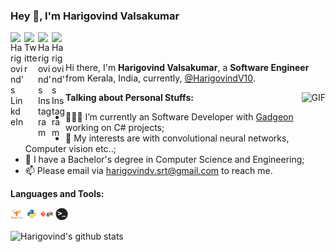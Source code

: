 ### Hey 👋, I'm Harigovind Valsakumar

<a href="https://www.linkedin.com/in/harigovind-valsakumar-41bb59161/">
  <img align="left" alt="Harigovind's LinkdeIn" width="22px" src="https://cdn.jsdelivr.net/npm/simple-icons@v3/icons/linkedin.svg" />
</a>
<a href="https://www.twitter.com/HValsakumar">
  <img align="left" alt="Twitter" width="22px" src="https://cdn.jsdelivr.net/npm/simple-icons@3.1.0/icons/twitter.svg" />
</a>
<a href="https://www.instagram.com/harigovindvalsakumar/">
  <img align="left" alt="Harigovind's Instagram" width="22px" src="https://cdn.jsdelivr.net/npm/simple-icons@v3/icons/instagram.svg" />
</a>
<a href="https://www.facebook.com/harigovind.valsakumar.5">
  <img align="left" alt="Harigovind's Instagram" width="22px" src="https://cdn.jsdelivr.net/npm/simple-icons@v3/icons/facebook.svg" />
</a>

<br />
<br />

Hi there, I'm **Harigovind Valsakumar**, a **Software Engineer** from Kerala, India, currently,
[@HarigovindV10](https://github.com/HarigovindV10).

  <img align="right" alt="GIF" src="https://i.pinimg.com/originals/e4/26/70/e426702edf874b181aced1e2fa5c6cde.gif" />

**Talking about Personal Stuffs:**

- 👨🏽‍💻 I’m currently an Software Developer with [Gadgeon](https://www.gadgeon.com/) working on C# projects;
- 🤔 My interests are with convolutional neural networks, Computer vision etc..;
- 💼 I have a Bachelor's degree in Computer Science and Engineering;
- 📫 Please email via harigovindv.srt@gmail.com to reach me.


**Languages and Tools:**  

<code><img height="20" src="https://raw.githubusercontent.com/github/explore/80688e429a7d4ef2fca1e82350fe8e3517d3494d/topics/tensorflow/tensorflow.png"></code>
<code><img height="20" src="https://raw.githubusercontent.com/github/explore/80688e429a7d4ef2fca1e82350fe8e3517d3494d/topics/python/python.png"></code>
<code><img height="20" src="https://raw.githubusercontent.com/github/explore/80688e429a7d4ef2fca1e82350fe8e3517d3494d/topics/git/git.png"></code>
<code><img height="20" src="https://raw.githubusercontent.com/github/explore/80688e429a7d4ef2fca1e82350fe8e3517d3494d/topics/terminal/terminal.png"></code>

![Harigovind's github stats](https://github-readme-stats.vercel.app/api?username=HarigovindV10&show_icons=true&hide_border=true)
